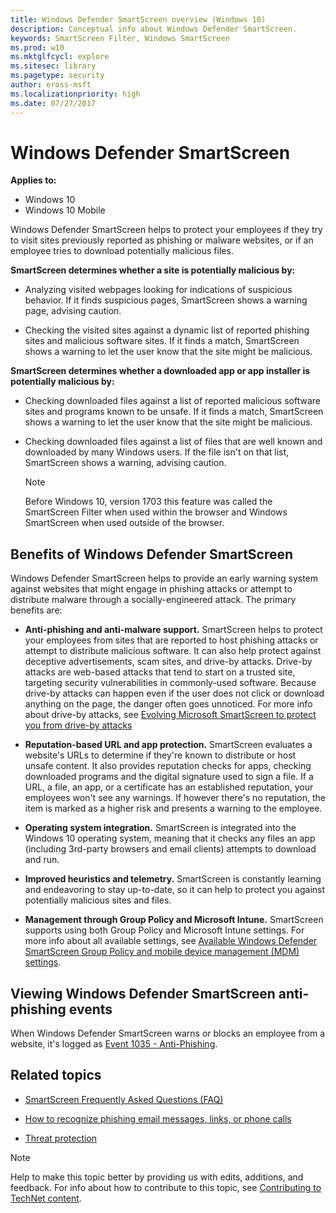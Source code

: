 ```yaml
---
title: Windows Defender SmartScreen overview (Windows 10)
description: Conceptual info about Windows Defender SmartScreen.
keywords: SmartScreen Filter, Windows SmartScreen
ms.prod: w10
ms.mktglfcycl: explore
ms.sitesec: library
ms.pagetype: security
author: eross-msft
ms.localizationpriority: high
ms.date: 07/27/2017
---
```


# Windows Defender SmartScreen
**Applies to:**

- Windows 10
- Windows 10 Mobile

Windows Defender SmartScreen helps to protect your employees if they try to visit sites previously reported as phishing or malware websites, or if an employee tries to download potentially malicious files.

**SmartScreen determines whether a site is potentially malicious by:**

- Analyzing visited webpages looking for indications of suspicious behavior. If it finds suspicious pages, SmartScreen shows a warning page, advising caution.

- Checking the visited sites against a dynamic list of reported phishing sites and malicious software sites. If it finds a match, SmartScreen shows a warning to let the user know that the site might be malicious.

**SmartScreen determines whether a downloaded app or app installer is potentially malicious by:**

- Checking downloaded files against a list of reported malicious software sites and programs known to be unsafe. If it finds a match, SmartScreen shows a warning to let the user know that the site might be malicious. 

- Checking downloaded files against a list of files that are well known and downloaded by many Windows users. If the file isn't on that list, SmartScreen shows a warning, advising caution.

    >[!NOTE]
    >Before Windows 10, version 1703 this feature was called the SmartScreen Filter when used within the browser and Windows SmartScreen when used outside of the browser.

## Benefits of Windows Defender SmartScreen
Windows Defender SmartScreen helps to provide an early warning system against websites that might engage in phishing attacks or attempt to distribute malware through a socially-engineered attack. The primary benefits are:

- **Anti-phishing and anti-malware support.** SmartScreen helps to protect your employees from sites that are reported to host phishing attacks or attempt to distribute malicious software. It can also help protect against deceptive advertisements, scam sites, and drive-by attacks. Drive-by attacks are web-based attacks that tend to start on a trusted site, targeting security vulnerabilities in commonly-used software. Because drive-by attacks can happen even if the user does not click or download anything on the page, the danger often goes unnoticed. For more info about drive-by attacks, see [Evolving Microsoft SmartScreen to protect you from drive-by attacks](https://blogs.windows.com/msedgedev/2015/12/16/SmartScreen-drive-by-improvements/#3B7Bb8bzeAPq8hXE.97)

- **Reputation-based URL and app protection.** SmartScreen evaluates a website's URLs to determine if they're known to distribute or host unsafe content. It also provides reputation checks for apps, checking downloaded programs and the digital signature used to sign a file. If a URL, a file, an app, or a certificate has an established reputation, your employees won't see any warnings. If however there's no reputation, the item is marked as a higher risk and presents a warning to the employee.

- **Operating system integration.** SmartScreen is integrated into the Windows 10 operating system, meaning that it checks any files an app (including 3rd-party browsers and email clients) attempts to download and run.

- **Improved heuristics and telemetry.** SmartScreen is constantly learning and endeavoring to stay up-to-date, so it can help to protect you against potentially malicious sites and files.

- **Management through Group Policy and Microsoft Intune.** SmartScreen supports using both Group Policy and Microsoft Intune settings. For more info about all available settings, see [Available Windows Defender SmartScreen Group Policy and mobile device management (MDM) settings](windows-defender-smartscreen-available-settings.md).

## Viewing Windows Defender SmartScreen anti-phishing events
When Windows Defender SmartScreen warns or blocks an employee from a website, it's logged as [Event 1035 - Anti-Phishing](https://technet.microsoft.com/en-us/scriptcenter/dd565657(v=msdn.10).aspx).

## Related topics
- [SmartScreen Frequently Asked Questions (FAQ)](https://feedback.smartscreen.microsoft.com/smartscreenfaq.aspx)

- [How to recognize phishing email messages, links, or phone calls](https://www.microsoft.com/en-us/safety/online-privacy/phishing-symptoms.aspx)

- [Threat protection](../index.md)

>[!NOTE]
>Help to make this topic better by providing us with edits, additions, and feedback. For info about how to contribute to this topic, see [Contributing to TechNet content](https://github.com/Microsoft/windows-itpro-docs/blob/master/CONTRIBUTING.md).